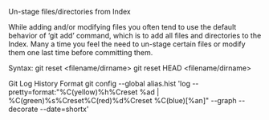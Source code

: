 Un-stage files/directories from Index

While adding and/or modifying files you often tend to use the default behavior of ‘git add’ command, which is to add all files and directories to the Index. Many a time you feel the need to un-stage certain files or modify them one last time before committing them.

Syntax: git reset <filename/dirname>
		git reset HEAD <filename/dirname>



Git Log History Format
	git config --global alias.hist 'log --pretty=format:"%C(yellow)%h%Creset %ad | %C(green)%s%Creset%C(red)%d%Creset %C(blue)[%an]" --graph --decorate --date=shortx'
